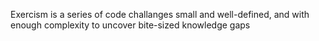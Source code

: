 Exercism is a series of code challanges small and well-defined, and with enough complexity to uncover bite-sized knowledge gaps
